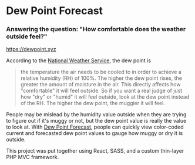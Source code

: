 # Dew Point Forecast
### Answering the question: "How comfortable does the weather outside feel?"

https://dewpoint.xyz

According to the [National Weather Service](https://www.weather.gov/arx/why_dewpoint_vs_humidity), the dew point is

> the temperature the air needs to be cooled to in order to achieve a relative humidity (RH) of 100%. The higher the dew point rises, the greater the amount of moisture in the air. This directly affects how "comfortable" it will feel outside. So if you want a real judge of just how "dry" or "humid" it will feel outside, look at the dew point instead of the RH. The higher the dew point, the muggier it will feel.

People may be mislead by the humidity value outside when they are trying to figure out if it's muggy or not, but the dew point value is really the value to look at. With [Dew Point Forecast](https://dewpoint.xyz), people can quickly view color-coded current and forecasted dew point values to gauge how muggy or dry it is outside.

This project was put together using React, SASS, and a custom thin-layer PHP MVC framework.

